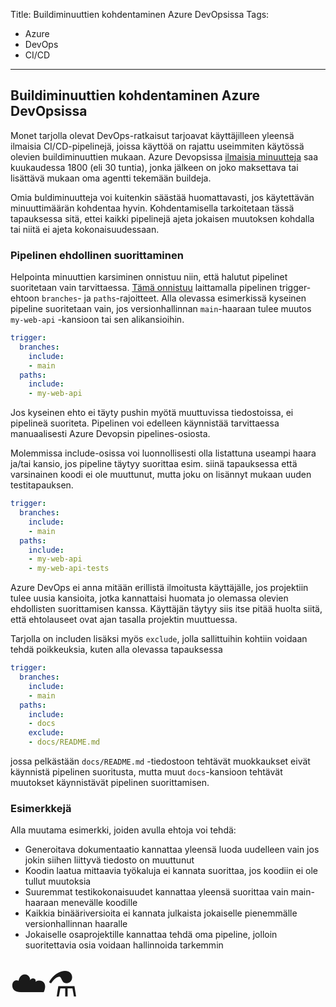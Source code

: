 Title: Buildiminuuttien kohdentaminen Azure DevOpsissa
Tags: 
  - Azure
  - DevOps
  - CI/CD
---

## Buildiminuuttien kohdentaminen Azure DevOpsissa

Monet tarjolla olevat DevOps-ratkaisut tarjoavat käyttäjilleen yleensä ilmaisia CI/CD-pipelinejä, joissa käyttöä on rajattu useimmiten käytössä olevien buildiminuuttien mukaan. Azure Devopsissa [ilmaisia minuutteja](https://azure.microsoft.com/en-us/pricing/details/devops/azure-devops-services/) saa kuukaudessa 1800 (eli 30 tuntia), jonka jälkeen on joko maksettava tai lisättävä mukaan oma agentti tekemään buildeja.

Omia buldiminuutteja voi kuitenkin säästää huomattavasti, jos käytettävän minuuttimäärän kohdentaa hyvin. Kohdentamisella tarkoitetaan tässä tapauksessa sitä, ettei kaikki pipelinejä ajeta jokaisen muutoksen kohdalla tai niitä ei ajeta kokonaisuudessaan.

### Pipelinen ehdollinen suorittaminen

Helpointa minuuttien karsiminen onnistuu niin, että halutut pipelinet suoritetaan vain tarvittaessa. [Tämä onnistuu](https://learn.microsoft.com/en-us/azure/devops/pipelines/repos/azure-repos-git?view=azure-devops&tabs=yaml#ci-triggers) laittamalla pipelinen trigger-ehtoon `branches`- ja `paths`-rajoitteet. Alla olevassa esimerkissä kyseinen pipeline suoritetaan vain, jos versionhallinnan `main`-haaraan tulee muutos `my-web-api` -kansioon tai sen alikansioihin.

```yaml
trigger:
  branches:
    include:
    - main
  paths:
    include:
    - my-web-api
```

Jos kyseinen ehto ei täyty pushin myötä muuttuvissa tiedostoissa, ei pipelineä suoriteta. Pipelinen voi edelleen käynnistää tarvittaessa manuaalisesti Azure Devopsin pipelines-osiosta.

Molemmissa include-osissa voi luonnollisesti olla listattuna useampi haara ja/tai kansio, jos pipeline täytyy suorittaa esim. siinä tapauksessa että varsinainen koodi ei ole muuttunut, mutta joku on lisännyt mukaan uuden testitapauksen.

```yaml
trigger:
  branches:
    include:
    - main
  paths:
    include:
    - my-web-api
    - my-web-api-tests
```

Azure DevOps ei anna mitään erillistä ilmoitusta käyttäjälle, jos projektiin tulee uusia kansioita, jotka kannattaisi huomata jo olemassa olevien ehdollisten suorittamisen kanssa. Käyttäjän täytyy siis itse pitää huolta siitä, että ehtolauseet ovat ajan tasalla projektin muuttuessa.

Tarjolla on includen lisäksi myös `exclude`, jolla sallittuihin kohtiin voidaan tehdä poikkeuksia, kuten alla olevassa tapauksessa

```yaml
trigger:
  branches:
    include:
    - main
  paths:
    include:
    - docs
    exclude:
    - docs/README.md
```

jossa pelkästään `docs/README.md` -tiedostoon tehtävät muokkaukset eivät käynnistä pipelinen suoritusta, mutta muut `docs`-kansioon tehtävät muutokset käynnistävät pipelinen suorittamisen.

### Esimerkkejä

Alla muutama esimerkki, joiden avulla ehtoja voi tehdä:
- Generoitava dokumentaatio kannattaa yleensä luoda uudelleen vain jos jokin siihen liittyvä tiedosto on muuttunut
- Koodin laatua mittaavia työkaluja ei kannata suorittaa, jos koodiin ei ole tullut muutoksia
- Suuremmat testikokonaisuudet kannattaa yleensä suorittaa vain main-haaraan menevälle koodille
- Kaikkia binääriversioita ei kannata julkaista jokaiselle pienemmälle versionhallinnan haaralle
- Jokaiselle osaprojektille kannattaa tehdä oma pipeline, jolloin suoritettavia osia voidaan hallinnoida tarkemmin

<span style="font-size:4em;">☁️⚗️</span>
